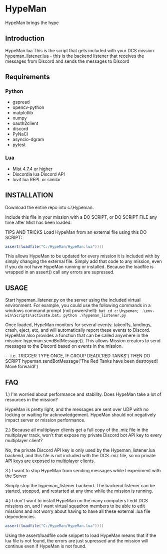 # HypeMan #

HypeMan brings the hype

## Introduction #

HypeMan.lua This is the script that gets included with your DCS mission.
hypeman_listener.lua - this is the backend listener that receives the messages from Discord and sends the messages to Discord

## Requirements #

### Python #

- gspread
- opencv-python
- matplotlib
- numpy
- oauth2client
- discord
- PyNaCl
- asyncio-dgram
- pytest

### Lua #

- Mist 4.7.4 or higher
- Discordia lua Discord API
- luvit lua REPL or similar

## INSTALLATION #

Download the entire repo into c:\Hypeman.

Include this file in your mission with a DO SCRIPT, or DO SCRIPT FILE any time after Mist has been loaded.

TIPS AND TRICKS
Load HypeMan from an external file using this DO SCRIPT:

```lua
assert(loadfile("C:/HypeMan/HypeMan.lua"))()
```

This allows HypeMan to be updated for every mission it is included with by simply changing the external file.
Simply add that code to any mission, even if you do not have HypeMan running or installed.  Because the loadfile
is wrapped in an assert() call any errors are supressed.

## USAGE #

Start hypeman_listener.py on the server using the included virtual environment. For example, you could use the following commands in a windows command prompt (not powershell):
        ```bat
        cd c:\hypeman; .\env-win\Scripts\activate.bat; python .\hypeman_listener.py
        ```

Once loaded, HypeMan monitors for several events: takeoffs, landings, crash, eject, etc, and will automatically report
these events to Discord.
HypeMan also provides a function that can be called anywhere in the mission: hypeman.sendBotMessage().  This allows
Mission creators to send messages to the Discord based on events in the mission.

-- i.e. TRIGGER TYPE ONCE, IF GROUP DEAD('RED TANKS') THEN DO SCRIPT hypeman.sendBotMessage('The Red Tanks have been destroyed!  Move forward!')

## FAQ #

1.) I'm worried about performance and stability.  Does HypeMan take a lot of resources in the mission?

HypeMan is pretty light, and the messages are sent over UDP with no locking or waiting for acknowledgement.  HypeMan should not negatively impact server or mission performance.

2.) Because all multiplayer clients get a full copy of the .miz file in the multiplayer track, won't that expose my private Discord bot API key to every multiplayer client?

No, the private Discord API key is only used by the Hypeman_listener.lua backend, and this file is not included with the DCS .miz file, so no private API keys are exposed to multiplayer clients.

3.) I want to stop HypeMan from sending messages while I experiment with the Server

Simply stop the hypeman_listener backend.  The backend listener can be started, stopped, and restarted at any time while the mission is running.

4.) I don't want to install HypeMan on the many computers I edit DCS missions on, and I want virtual squadron members to be able to edit missions and not worry about having to have all these external .lua file dependencies.

```lua
assert(loadfile("C:/HypeMan/HypeMan.lua"))()
```

Using the assert/loadfile code snippet to load HypeMan means that if the lua file is not found, the errors are just supressed and the mission will continue even if HypeMan is not found.
